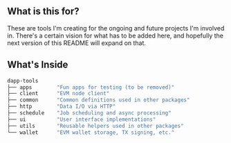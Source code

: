 ## What is this for?

These are tools I'm creating for the ongoing and future projects I'm involved in. There's a certain vision for what has to be added here, and hopefully the next version of this README will expand on that.

## What's Inside

```ml
dapp-tools
├── apps        "Fun apps for testing (to be removed)"
├── client      "EVM node client"
├── common      "Common definitions used in other packages"
├── http        "Data I/O via HTTP"
├── schedule    "Job scheduling and async processing"
├── ui          "User interface implementations"
├── utils       "Reusable helpers used in other packages"
└── wallet      "EVM wallet storage, TX signing, etc."
```